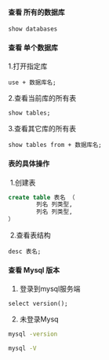 #### 查看 所有的数据库

``` mysql 
show databases
```

#### 查看 单个数据库

1.打开指定库

 ```mysql
use + 数据库名;
 ```

2.查看当前库的所有表	 

```mysql
show tables;
```

3.查看其它库的所有表

 ```mysql
 show tables from + 数据库名;
 ```

#### 表的具体操作

​	1.创建表

```sql
create table 表名 （
		列名 列类型,
		列名 列类型,
）
```

​	2.查看表结构

```mysql
desc 表名;
```

#### 查看 Mysql 版本

1. 登录到mysql服务端

```mysql
select version();
```

2. 未登录Mysq

```bash
mysql -version
```

```bash
mysql -V
```

